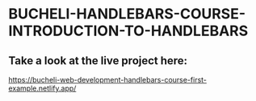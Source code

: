 # BUCHELI-HANDLEBARS-COURSE-INTRODUCTION-TO-HANDLEBARS

## Take a look at the live project here:
https://bucheli-web-development-handlebars-course-first-example.netlify.app/
